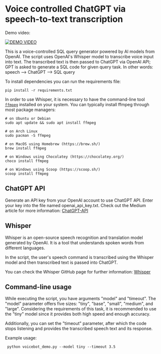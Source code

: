 # Voice controlled ChatGPT via speech-to-text transcription
Demo video:

[![DEMO VIDEO](https://img.youtube.com/vi/6Y7nRQ_AsQw/0.jpg)](https://youtu.be/6Y7nRQ_AsQw)

This is a voice-controlled SQL query generator powered by AI models from OpenAI.
The script uses OpenAI's Whisper model to transcribe voice input into text. The transcribed text is then passed to ChatGPT via OpenAI API; GPT is asked to generate a SQL code for given query task. 
In other words:
speech --> ChatGPT --> SQL query



To install dependencies you can run the requirements file:

 ```
 pip install -r requirements.txt
 ```


In order to use Whisper, it is necessary to have the command-line tool [`ffmpeg`](https://ffmpeg.org/) installed on your system. You can typically install ffmpeg through most package managers:
```
# on Ubuntu or Debian
sudo apt update && sudo apt install ffmpeg

# on Arch Linux
sudo pacman -S ffmpeg

# on MacOS using Homebrew (https://brew.sh/)
brew install ffmpeg

# on Windows using Chocolatey (https://chocolatey.org/)
choco install ffmpeg

# on Windows using Scoop (https://scoop.sh/)
scoop install ffmpeg
```

## ChatGPT API

Generate an API key from your OpenAI account to use ChatGPT API. Enter your key into the file named openai_api_key.txt.
Check out the Medium article for more information:
[ChatGPT-API](https://openai.com/blog/introducing-chatgpt-and-whisper-apis)


## Whisper

Whisper is an open-source speech recognition and translation model generated by OpenAI. It is a tool that understands spoken words from different languages.

In the script, the user's speech command is transcribed using the Whisper model and then transcribed text is passed into ChatGPT.

You can check the Whisper GitHub page for further information:
[Whisper](https://github.com/openai/whisper)

## Command-line usage
While executing the script, you have arguments "model" and "timeout". The "model" parameter offers five sizes: "tiny", "base", "small", "medium", and "large". 
Considering the requirements of this task, it is recommended to use the "tiny" model since it provides both high speed and enough accuracy. 

Additionally, you can set the "timeout" parameter, after which the code stops listening and provides the transcribed speech text and its response.

Example usage:

```  python voicebot_demo.py --model tiny --timeout 3.5 ```



